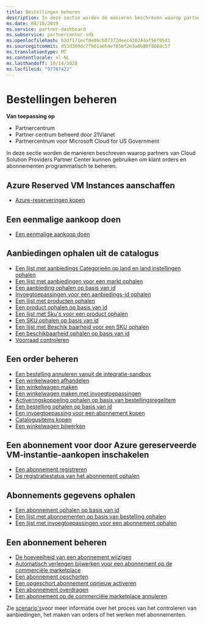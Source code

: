 ```yaml
---
title: Bestellingen beheren
description: In deze sectie worden de manieren beschreven waarop partners van Cloud solution providers het partner centrum kunnen gebruiken om klant orders en abonnementen programmatisch te beheren.
ms.date: 08/16/2019
ms.service: partner-dashboard
ms.subservice: partnercenter-sdk
ms.openlocfilehash: b3df171ecf0e86cb07372deec420244af56f05d1
ms.sourcegitcommit: d53d300dc7fb01aeb4ef85bf2e3a6b80f868dc57
ms.translationtype: MT
ms.contentlocale: nl-NL
ms.lasthandoff: 10/14/2020
ms.locfileid: "97767422"
---
```

# <a name="manage-orders"></a>Bestellingen beheren

**Van toepassing op**

- Partnercentrum
- Partner centrum beheerd door 21Vianet
- Partnercentrum voor Microsoft Cloud for US Government

In deze sectie worden de manieren beschreven waarop partners van Cloud Solution Providers Partner Center kunnen gebruiken om klant orders en abonnementen programmatisch te beheren.

## <a name="purchase-azure-reserved-vm-instances"></a>Azure Reserved VM Instances aanschaffen

- [Azure-reserveringen kopen](purchase-azure-reservations.md)

## <a name="make-a-one-time-purchase"></a>Een eenmalige aankoop doen

- [Een eenmalige aankoop doen](make-a-one-time-purchase.md)

## <a name="get-offers-from-the-catalog"></a>Aanbiedingen ophalen uit de catalogus

- [Een lijst met aanbiedings Categorieën op land en land instellingen ophalen](get-a-list-of-offer-categories-by-country-and-locale.md)
- [Een lijst met aanbiedingen voor een markt ophalen](get-a-list-of-offers-for-a-market.md)
- [Een aanbieding ophalen op basis van id](get-an-offer-by-id.md)
- [Invoegtoepassingen voor een aanbiedings-id ophalen](get-addon-offers-by-offer-id.md)
- [Een lijst met producten ophalen](get-a-list-of-products.md)
- [Een product ophalen op basis van id](get-a-product-by-id.md)
- [Een lijst met Sku's voor een product ophalen](get-a-list-of-skus-for-a-product.md)
- [Een SKU ophalen op basis van id](get-a-sku-by-id.md)
- [Een lijst met Beschik baarheid voor een SKU ophalen](get-a-list-of-availabilities-for-a-sku.md)
- [Een beschikbaarheid ophalen op basis van id](get-an-availability-by-id.md)
- [Voorraad controleren](check-inventory.md)

## <a name="manage-an-order"></a>Een order beheren

- [Een bestelling annuleren vanuit de integratie-sandbox](cancel-an-order-from-the-integration-sandbox.md)
- [Een winkelwagen afhandelen](checkout-a-cart.md)
- [Een winkelwagen maken](create-a-cart.md)
- [Een winkelwagen maken met invoegtoepassingen](create-a-cart-with-add-ons.md)
- [Activeringskoppeling ophalen op basis van bestellingsregelitem](get-activation-link-by-order-line-item.md)
- [Een bestelling ophalen op basis van id](get-an-order-by-id.md)
- [Een invoegtoepassing voor een abonnement kopen](purchase-an-add-on-to-a-subscription.md)
- [Catalogusitems kopen](purchase-catalog-items.md)
- [Een winkelwagen bijwerken](update-a-cart.md)

## <a name="enable-a-subscription-for-azure-reserved-vm-instance-purchases"></a>Een abonnement voor door Azure gereserveerde VM-instantie-aankopen inschakelen

- [Een abonnement registreren](register-a-subscription.md)
- [De registratiestatus van het abonnement ophalen](get-subscription-registration-status.md)

## <a name="get-subscription-details"></a>Abonnements gegevens ophalen

- [Een abonnement ophalen op basis van id](get-a-subscription-by-id.md)
- [Een lijst met abonnementen op basis van bestelling ophalen](get-a-list-of-subscriptions-by-order.md)
- [Een lijst met invoegtoepassingen voor een abonnement ophalen](get-a-list-of-add-ons-for-a-subscription.md)

## <a name="manage-a-subscription"></a>Een abonnement beheren

- [De hoeveelheid van een abonnement wijzigen](change-the-quantity-of-a-subscription.md)
- [Automatisch verlengen bijwerken voor een abonnement op de commerciële marketplace](update-autorenew-for-an-azure-marketplace-subscription.md)
- [Een abonnement opschorten](suspend-a-subscription.md)
- [Een opgeschort abonnement opnieuw activeren](reactivate-a-suspended-a-subscription.md)
- [Een abonnement overdragen](transition-a-subscription.md)
- [Een abonnement op de commerciële marketplace annuleren](cancel-an-azure-marketplace-subscription.md)

Zie [scenario's](scenarios.md)voor meer informatie over het proces van het controleren van aanbiedingen, het maken van orders of het werken met abonnementen.
